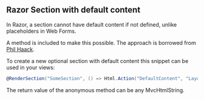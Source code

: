 ## Razor Section with default content

In Razor, a section cannot have default content if not defined, unlike placeholders in Web Forms.

A method is included to make this possible. 
The approach is borrowed from [Phil Haack](http://haacked.com/archive/2011/03/05/defining-default-content-for-a-razor-layout-section.aspx/).

To create a new optional section with default content this snippet can be used in your views:

```csharp
@RenderSection("SomeSection", () => Html.Action("DefaultContent", "Layout"))
```

The return value of the anonymous method can be any MvcHtmlString.